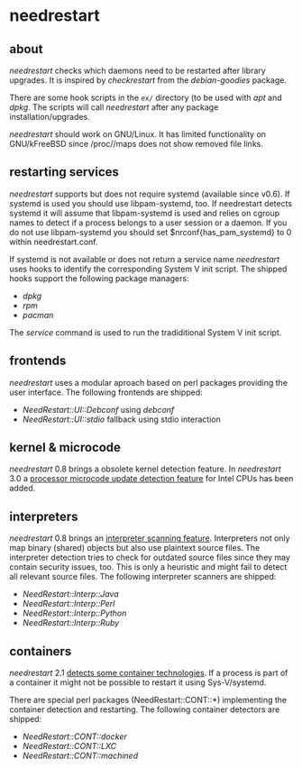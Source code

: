 needrestart
===========

about
-----

*needrestart* checks which daemons need to be restarted after library
upgrades. It is inspired by *checkrestart* from the *debian-goodies*
package.

There are some hook scripts in the ``ex/`` directory (to be used with
*apt* and *dpkg*. The scripts will call *needrestart*
after any package installation/upgrades.

*needrestart* should work on GNU/Linux. It has limited functionality on
GNU/kFreeBSD since /proc/<pid>/maps does not show removed file links.


restarting services
-------------------

*needrestart* supports but does not require systemd (available since v0.6).
If systemd is used you should use libpam-systemd, too. If needrestart detects
systemd it will assume that libpam-systemd is used and relies on cgroup names
to detect if a process belongs to a user session or a daemon. If you do not
use libpam-systemd you should set $nrconf{has_pam_systemd} to 0 within
needrestart.conf.

If systemd is not available or does not return a service name *needrestart*
uses hooks to identify the corresponding System V init script. The shipped
hooks support the following package managers:

* *dpkg*
* *rpm*
* *pacman*

The *service* command is used to run the tradiditional System V init script.


frontends
---------

*needrestart* uses a modular aproach based on perl packages providing
the user interface. The following frontends are shipped:

* *NeedRestart::UI::Debconf* using *debconf*
* *NeedRestart::UI::stdio* fallback using stdio interaction


kernel & microcode
------------------

*needrestart* 0.8 brings a obsolete kernel detection feature. In *needrestart*
3.0 a [processor microcode update detection feature](README.uCode) for Intel
CPUs has been added.


interpreters
------------

*needrestart* 0.8 brings an [interpreter scanning feature](README.Interp).
Interpreters not only map binary (shared) objects but also use plaintext
source files. The interpreter detection tries to check for outdated source
files since they may contain security issues, too. This is only a heuristic
and might fail to detect all relevant source files. The following interpreter
scanners are shipped:

* *NeedRestart::Interp::Java*
* *NeedRestart::Interp::Perl*
* *NeedRestart::Interp::Python*
* *NeedRestart::Interp::Ruby*


containers
----------

*needrestart* 2.1 [detects some container technologies](README.Cont). If a
process is part of a container it might not be possible to restart it using
Sys-V/systemd.

There are special perl packages (NeedRestart::CONT::*) implementing the
container detection and restarting. The following container detectors
are shipped:

* *NeedRestart::CONT::docker*
* *NeedRestart::CONT::LXC*
* *NeedRestart::CONT::machined*
